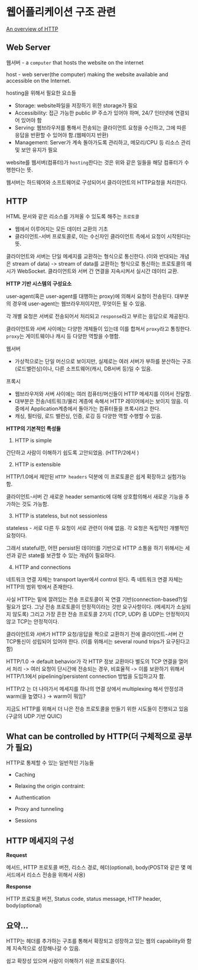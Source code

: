 # 웹어플리케이션 구조 관련

[An overview of HTTP](https://developer.mozilla.org/en-US/docs/Web/HTTP/Overview)

## Web Server

웹서버 - a `computer` that hosts the website on the internet

host - web server(the computer) making the website available and accessible on the Internet.

hosting을 위해서 필요한 요소들

- Storage: website파일을 저장하기 위한 storage가 필요
- Accessibility: 접근 가능한 public IP 주소가 있어야 하며, 24/7 인터넷에 연결되어 있어야 함
- Serving: 웹브라우저를 통해서 전송되는 클라이언트 요청을 수신하고, 그에 따른 응답을 반환할 수 있어야 함.(웹페이지 반환)
- Management: Server가 계속 돌아가도록 관리하고, 메모리/CPU 등 리소스 관리 및 보안 유지가 필요

website를 웹서버(컴퓨터)가 `hosting`한다는 것은 위와 같은 일들을 해당 컴퓨터가 수행한다는 뜻.

웹서버는 하드웨어와 소프트웨어로 구성되어서 클라이언트의 HTTP요청을 처리한다.

## HTTP

HTML 문서와 같은 리소스를 가져올 수 있도록 해주는 `프로토콜`

- 웹에서 이루어지는 모든 데이터 교환의 기초
- 클라이언트-서버 프로토콜로, 이는 수신자인 클라이언트 측에서 요청이 시작된다는 뜻.

클라이언트와 서버는 단일 메세지를 교환하는 형식으로 통신한다. (이와 반대되는 개념은 stream of data)
-> stream of data를 교환하는 형식으로 통신하는 프로토콜의 예시가 WebSocket. 클라이언트와 서버 간 연결을 지속시켜서 실시간 데이터 교환.

**HTTP 기반 시스템의 구성요소**

user-agent(혹은 user-agent를 대행하는 proxy)에 의해서 요청이 전송된다. 대부분의 경우에 user-agent는 웹브라우저이지만, 무엇이든 될 수 있음.

각 개별 요청은 서버로 전송되어서 처리되고 `response`라고 부르는 응답으로 제공된다.

클라이언트와 서버 사이에는 다양한 개체들이 있는데 이를 합쳐서 `proxy`라고 통칭한다. `proxy`는 게이트웨이나 캐시 등 다양한 역할을 수행함.

웹서버

- 가상적으로는 단일 머신으로 보이지만, 실제로는 여러 서버가 부하를 분산하는 구조(로드밸런싱)이나, 다른 소프트웨어(캐시, DB서버 등)일 수 있음.

프록시

- 웹브라우저와 서버 사이에는 여러 컴퓨터/머신들이 HTTP 메세지를 이어서 전달함.
- 대부분은 전송/네트워크/물리 계층에 속해서 HTTP 레이어에서는 보이지 않음. 이 중에서 Application계층에서 돌아가는 컴퓨터들을 프록시라고 한다.
- 캐싱, 필터링, 로드 밸런싱, 인증, 로깅 등 다양한 역할 수행할 수 있음.

**HTTP의 기본적인 특성들**

1. HTTP is simple

간단하고 사람이 이해하기 쉽도록 고안되었음. (HTTP/2에서 )

2. HTTP is extensible

HTTP/1.0에서 제안된 `HTTP headers` 덕분에 이 프로토콜은 쉽게 확장하고 실험가능함.

클라이언트-서버 간 새로운 header semantic에 대해 상호합의해서 새로운 기능을 추가하는 것도 가능함.

3. HTTP is stateless, but not sessionless

stateless - 서로 다른 두 요청이 서로 관련이 아예 없음. 각 요청은 독립적인 개별적인 요청이다.

그래서 stateful한, 어떤 persist된 데이터를 기반으로 HTTP 소통을 하기 위해서는 세션과 같은 state를 보관할 수 있는 개념이 필요하다.

4. HTTP and connections

네트워크 연결 자체는 transport layer에서 control 된다. 즉 네트워크 연결 자체는 HTTP의 범위 밖에서 존재한다.

사실 HTTP는 밑에 깔려있는 전송 프로토콜이 꼭 연결 기반(connection-based?)일 필요가 없다. 그냥 전송 프로토콜이 안정적이라는 것만 요구사항이다. (메세지가 소실되지 않도록) 그리고 가장 흔한 전송 프로토콜 2가지 (TCP, UDP) 중 UDP는 안정적이지 않고 TCP는 안정적이다.

클라이언트와 서버가 HTTP 요청/응답을 짝으로 교환하기 전에 클라이언트-서버 간 TCP통신이 성립되어 있어야 한다. (이를 위해서는 several round trips가 요구된다고 함)

HTTP/1.0 -> default behavior가 각 HTTP 정보 교환마다 별도의 TCP 연결을 열어서 처리 -> 여러 요청이 단시간에 전송되는 경우, 비효율적 -> 이를 보완하기 위해서 HTTP/1.1에서 pipelining/persistent connection 방법을 도입하고자 함.

HTTP/2 는 더 나아가서 메세지를 하나의 연결 상에서 multiplexing 해서 안정성과 warm(을 높였다.)
-> warm이 뭐임?

지금도 HTTP를 위해서 더 나은 전송 프로토콜을 만들기 위한 시도들이 진행되고 있음 (구글의 UDP 기반 QUIC)

## What can be controlled by HTTP(더 구체적으로 공부가 필요)

HTTP로 통제할 수 있는 일반적인 기능들

- Caching

- Relaxing the origin contraint:

- Authentication

- Proxy and tunneling

- Sessions

## HTTP 메세지의 구성

**Request**

메서드, HTTP 프로토콜 버전, 리소스 경로, 헤더(optional), body(POST와 같은 몇 메서드에서 리소스 전송을 위해서 사용)

**Response**

HTTP 프로토콜 버전, Status code, status message, HTTP header, body(optional)

## 요약...

HTTP는 헤더를 추가하는 구조를 통해서 확장되고 성장하고 있는 웹의 capability와 함께 지속적으로 성장해나갈 수 있음.

쉽고 확장성 있으며 사람이 이해하기 쉬운 프로토콜이다.
